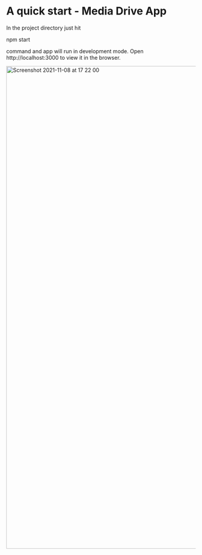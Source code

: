 # A quick start - Media Drive App

In the project directory just hit 

npm start


command and app will run in development mode.
Open http://localhost:3000 to view it in the browser.

<img width="1280" alt="Screenshot 2021-11-08 at 17 22 00" src="https://user-images.githubusercontent.com/35095429/140796745-f5cf61c5-6184-4e76-bcb2-8ebdaf2ae01a.png">

